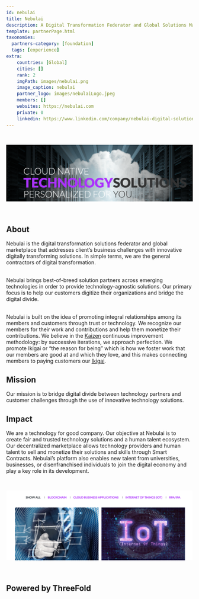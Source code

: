 ```yaml
---
id: nebulai
title: Nebulai
description: A Digital Transformation Federator and Global Solutions Marketplace.
template: partnerPage.html
taxonomies:
  partners-category: [foundation]
  tags: [experience]
extra:
    countries: [Global]
    cities: []
    rank: 2
    imgPath: images/nebulai.png
    image_caption: nebulai
    partner_logo: images/nebulaiLogo.jpeg
    members: []
    websites: https://nebulai.com
    private: 0
    linkedin: https://www.linkedin.com/company/nebulai-digital-solutions/
---
```


<br/>

![nebulai_header](/images/nebulai_header.png)

<br/>


## About

Nebulai is the digital transformation solutions federator and global marketplace that addresses client’s business challenges with innovative digitally transforming solutions. In simple terms, we are the general contractors of digital transformation.
<br/>
<br/>

Nebulai brings best-of-breed solution partners across emerging technologies in order to provide technology-agnostic solutions. Our primary focus is to help our customers digitize their organizations and bridge the digital divide.
<br/>
<br/>

Nebulai is built on the idea of promoting integral relationships among its members and customers through trust or technology. We recognize our members for their work and contributions and help them monetize their contributions. We believe in the [Kaizen](https://www.investopedia.com/terms/k/kaizen.asp) continuous improvement methodology: by successive iterations, we approach perfection. We promote Ikigai or “the reason for being” which is how we foster work that our members are good at and which they love, and this makes connecting members to paying customers our [Ikigai](https://positivepsychology.com/ikigai/).

## Mission

Our mission is to bridge digital divide between technology partners and customer challenges through the use of innovative technology solutions.

## Impact

We are a technology for good company. Our objective at Nebulai is to create fair and trusted technology solutions and a human talent ecosystem. Our decentralized marketplace allows technology providers and human talent to sell and monetize their solutions and skills through Smart Contracts. Nebulai’s platform also enables new talent from universities, businesses, or disenfranchised individuals to join the digital economy and play a key role in its development.

<br/>

![nebulai_solutions](/images/nebulai_solutions.png)

<br/>

## Powered by ThreeFold